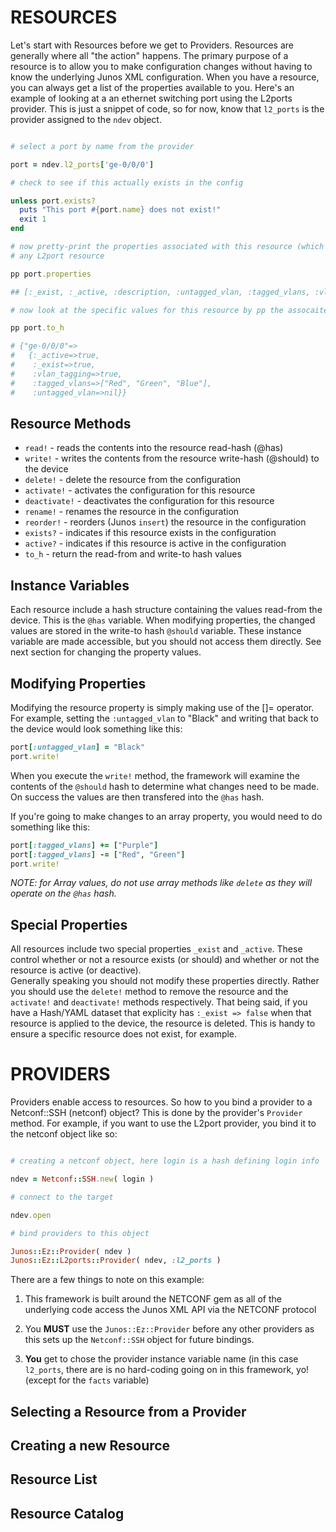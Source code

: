 # RESOURCES

Let's start with Resources before we get to Providers.  Resources are generally where all "the action" happens. 
The primary purpose of a resource is to allow you to make configuration changes without having to know
the underlying Junos XML configuration.  When you have a resource, you can always get a list of the properties 
available to you.  Here's an example of looking at a an ethernet switching port using the L2ports provider.
This is just a snippet of code, so for now, know that `l2_ports` is the provider assigned to the `ndev` object.

```ruby

# select a port by name from the provider

port = ndev.l2_ports['ge-0/0/0']

# check to see if this actually exists in the config

unless port.exists?
  puts "This port #{port.name} does not exist!"
  exit 1
end

# now pretty-print the properties associated with this resource (which would be the same list for
# any L2port resource

pp port.properties

## [:_exist, :_active, :description, :untagged_vlan, :tagged_vlans, :vlan_tagging]

# now look at the specific values for this resource by pp the assocaite hash

pp port.to_h

# {"ge-0/0/0"=>
#   {:_active=>true,
#    :_exist=>true,
#    :vlan_tagging=>true,
#    :tagged_vlans=>["Red", "Green", "Blue"],
#    :untagged_vlan=>nil}}
```

## Resource Methods

  - `read!` - reads the contents into the resource read-hash (@has)
  - `write!` - writes the contents from the resource write-hash (@should) to the device
  - `delete!` - delete the resource from the configuration
  - `activate!` - activates the configuration for this resource
  - `deactivate!` - deactivates the configuration for this resource
  - `rename!` - renames the resource in the configuration
  - `reorder!` - reorders (Junos `insert`) the resource in the configuration
  - `exists?` - indicates if this resource exists in the configuration
  - `active?` - indicates if this resource is active in the configuration
  - `to_h` - return the read-from and write-to hash values

## Instance Variables

Each resource include a hash structure containing the values read-from the device.  This is
the `@has` variable.  When modifying properties, the changed values are stored in the
write-to hash `@should` variable.  These instance variable are made accessible, but you
should not access them directly.  See next section for changing the property values.

## Modifying Properties

Modifying the resource property is simply making use of the []= operator.  For example,
setting the `:untagged_vlan` to "Black" and writing that back to the device would
look something like this:

```ruby
port[:untagged_vlan] = "Black"
port.write!
```

When you execute the `write!` method, the framework will examine the contents of
the `@should` hash to determine what changes need to be made.  On success the
values are then transfered into the `@has` hash.

If you're going to make changes to an array property, you would need to do something like this:

```ruby
port[:tagged_vlans] += ["Purple"]
port[:tagged_vlans] -= ["Red", "Green"]
port.write!
```

_NOTE: for Array values, do not use array methods like `delete` as they will operate
on the `@has` hash._

## Special Properties

All resources include two special properties `_exist` and `_active`.  These control whether or
not a resource exists (or should) and whether or not the resource is active (or deactive).  
Generally speaking you should not modify these properties directly.  Rather you should use the
`delete!` method to remove the resource and the `activate!` and `deactivate!` methods respectively.
That being said, if you have a Hash/YAML dataset that explicity has `:_exist => false` when that
resource is applied to the device, the resource is deleted.  This is handy to ensure a specific
resource does not exist, for example.

# PROVIDERS

Providers enable access to resources.  So how to you bind a provider to a Netconf::SSH (netconf) object?
This is done by the provider's `Provider` method.  For example, if you want to use the
L2port provider, you bind it to the netconf object like so:

```ruby

# creating a netconf object, here login is a hash defining login info

ndev = Netconf::SSH.new( login )

# connect to the target

ndev.open

# bind providers to this object

Junos::Ez::Provider( ndev )
Junos::Ez::L2ports::Provider( ndev, :l2_ports )
```

There are a few things to note on this example:

  1.  This framework is built around the NETCONF gem as all of the underlying code access the Junos XML
      API via the NETCONF protocol

  2.  You **MUST** use the `Junos::Ez::Provider` before any other providers as this sets up the `Netconf::SSH`
      object for future bindings.

  3.  **You** get to chose the provider instance variable name (in this case `l2_ports`, there are is no 
      hard-coding going on in this framework, yo! (except for the `facts` variable)

## Selecting a Resource from a Provider

## Creating a new Resource

## Resource List

## Resource Catalog

  
